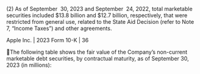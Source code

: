 (2) As  of  September  30,  2023  and  September  24,  2022,  total  marketable  securities  included  $13.8  billion  and  $12.7  billion,
respectively, that were restricted from general use, related to the State Aid Decision (refer to Note 7, “Income Taxes”) and
other agreements.

Apple Inc. | 2023 Form 10-K | 36

The following table shows the fair value of the Company’s non-current marketable debt securities, by contractual maturity, as of
September 30, 2023 (in millions):